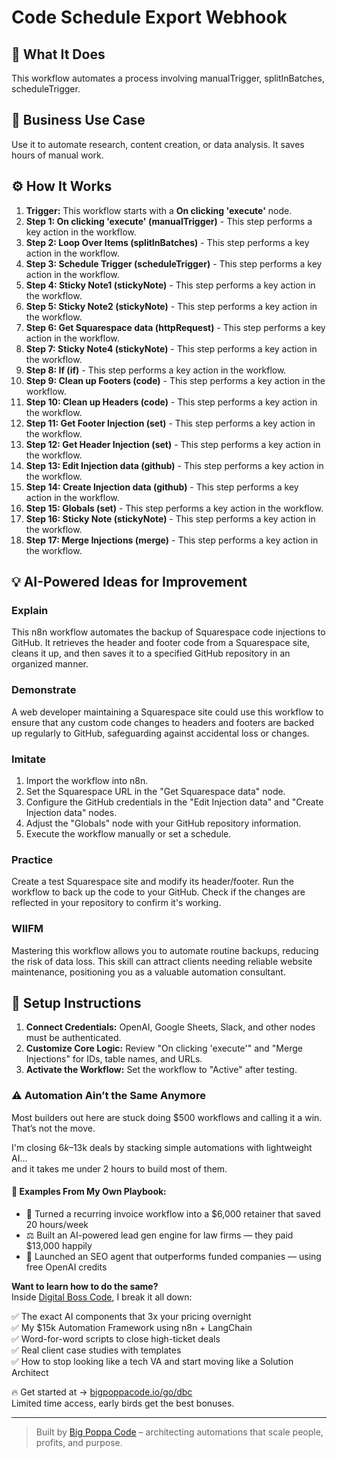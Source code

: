 # Code Schedule Export Webhook

## 🚀 What It Does
This workflow automates a process involving manualTrigger, splitInBatches, scheduleTrigger.

## 💼 Business Use Case
Use it to automate research, content creation, or data analysis. It saves hours of manual work.

## ⚙️ How It Works
1.  **Trigger:** This workflow starts with a **On clicking 'execute'** node.
2. **Step 1: On clicking 'execute' (manualTrigger)** - This step performs a key action in the workflow.
3. **Step 2: Loop Over Items (splitInBatches)** - This step performs a key action in the workflow.
4. **Step 3: Schedule Trigger (scheduleTrigger)** - This step performs a key action in the workflow.
5. **Step 4: Sticky Note1 (stickyNote)** - This step performs a key action in the workflow.
6. **Step 5: Sticky Note2 (stickyNote)** - This step performs a key action in the workflow.
7. **Step 6: Get Squarespace data (httpRequest)** - This step performs a key action in the workflow.
8. **Step 7: Sticky Note4 (stickyNote)** - This step performs a key action in the workflow.
9. **Step 8: If (if)** - This step performs a key action in the workflow.
10. **Step 9: Clean up Footers (code)** - This step performs a key action in the workflow.
11. **Step 10: Clean up Headers (code)** - This step performs a key action in the workflow.
12. **Step 11: Get Footer Injection (set)** - This step performs a key action in the workflow.
13. **Step 12: Get Header Injection (set)** - This step performs a key action in the workflow.
14. **Step 13: Edit Injection data (github)** - This step performs a key action in the workflow.
15. **Step 14: Create Injection data (github)** - This step performs a key action in the workflow.
16. **Step 15: Globals (set)** - This step performs a key action in the workflow.
17. **Step 16: Sticky Note (stickyNote)** - This step performs a key action in the workflow.
18. **Step 17: Merge Injections (merge)** - This step performs a key action in the workflow.

## 💡 AI-Powered Ideas for Improvement
### Explain
This n8n workflow automates the backup of Squarespace code injections to GitHub. It retrieves the header and footer code from a Squarespace site, cleans it up, and then saves it to a specified GitHub repository in an organized manner.

### Demonstrate
A web developer maintaining a Squarespace site could use this workflow to ensure that any custom code changes to headers and footers are backed up regularly to GitHub, safeguarding against accidental loss or changes.

### Imitate
1. Import the workflow into n8n.
2. Set the Squarespace URL in the "Get Squarespace data" node.
3. Configure the GitHub credentials in the "Edit Injection data" and "Create Injection data" nodes.
4. Adjust the "Globals" node with your GitHub repository information.
5. Execute the workflow manually or set a schedule.

### Practice
Create a test Squarespace site and modify its header/footer. Run the workflow to back up the code to your GitHub. Check if the changes are reflected in your repository to confirm it's working.

### WIIFM
Mastering this workflow allows you to automate routine backups, reducing the risk of data loss. This skill can attract clients needing reliable website maintenance, positioning you as a valuable automation consultant.

## 🔧 Setup Instructions
1. **Connect Credentials:** OpenAI, Google Sheets, Slack, and other nodes must be authenticated.
2. **Customize Core Logic:** Review "On clicking 'execute'" and "Merge Injections" for IDs, table names, and URLs.
3. **Activate the Workflow:** Set the workflow to "Active" after testing.

### ⚠️ Automation Ain’t the Same Anymore

Most builders out here are stuck doing $500 workflows and calling it a win.  
That’s not the move.  

I'm closing $6k–$13k deals by stacking simple automations with lightweight AI...  
and it takes me under 2 hours to build most of them.

#### 🧠 Examples From My Own Playbook:
- 🔁 Turned a recurring invoice workflow into a $6,000 retainer that saved 20 hours/week  
- ⚖️ Built an AI-powered lead gen engine for law firms — they paid $13,000 happily  
- 🚀 Launched an SEO agent that outperforms funded companies — using free OpenAI credits  

**Want to learn how to do the same?**  
Inside [Digital Boss Code](https://bigpoppacode.io/go/dbc), I break it all down:

✅ The exact AI components that 3x your pricing overnight  
✅ My $15k Automation Framework using n8n + LangChain  
✅ Word-for-word scripts to close high-ticket deals  
✅ Real client case studies with templates  
✅ How to stop looking like a tech VA and start moving like a Solution Architect  

🔥 Get started at → [bigpoppacode.io/go/dbc](https://bigpoppacode.io/go/dbc)  
Limited time access, early birds get the best bonuses.

---
> Built by [Big Poppa Code](https://bigpoppacode.io) – architecting automations that scale people, profits, and purpose.
